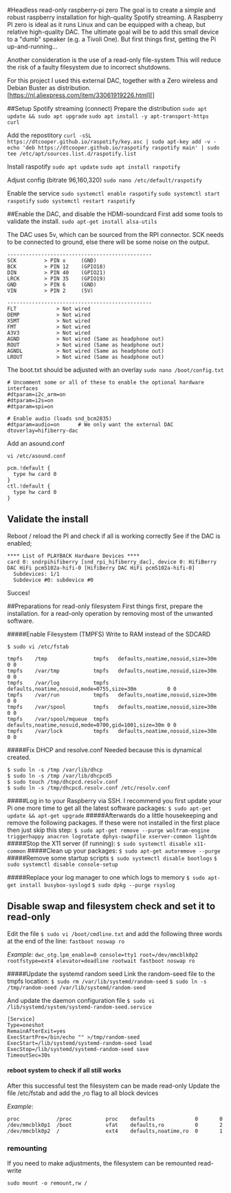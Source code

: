 #Headless read-only raspberry-pi zero
The goal is to create a simple and robust raspberry installation for high-quality Spotify streaming.
A Raspberry PI zero is ideal as it runs Linux and can be equipped with a cheap, but relative high-quality DAC.
The ultimate goal will be to add this small device to a "dumb" speaker (e.g. a Tivoli One). But first things first, getting the Pi up-and-running...

Another consideration is the use of a read-only file-system This will reduce the risk of a faulty filesystem due to incorrect shutdowns.


For this project I used this external DAC, together with a Zero wireless and Debian Buster as distribution.
[https://nl.aliexpress.com/item/33061919226.html][]





##Setup Spotify streaming (connect)
Prepare the distribution
`sudo apt update && sudo apt upgrade`
`sudo apt install -y apt-transport-https curl`

Add the repostitory
`curl -sSL https://dtcooper.github.io/raspotify/key.asc | sudo apt-key add -v -`
`echo 'deb https://dtcooper.github.io/raspotify raspotify main' | sudo tee /etc/apt/sources.list.d/raspotify.list`

Install raspotify
`sudo apt update`
`sudo apt install raspotify`

Adjust config (bitrate 96,160,320)
`sudo nano /etc/default/raspotify`

Enable the service
`sudo systemctl enable raspotify`
`sudo systemctl start raspotify`
`sudo systemctl restart raspotify`



##Enable the DAC, and disable the HDMI-soundcard
First add some tools to validate the install.
`sudo apt-get install alsa-utils`


The DAC uses 5v, which can be sourced from the RPI connector.
SCK needs to be connected to ground, else there will be some noise on the output.

```DAC BOARD   > Raspberry Pi 3 Model B connector J8
-----------------------------------------------
SCK         > PIN x     (GND)
BCK         > PIN 12    (GPIO18)
DIN         > PIN 40    (GPIO21)
LRCK        > PIN 35    (GPIO19)
GND         > PIN 6     (GND)
VIN         > PIN 2     (5V)

-----------------------------------------------
FLT             > Not wired 
DEMP            > Not wired 
XSMT            > Not wired 
FMT             > Not wired 
A3V3            > Not wired 
AGND            > Not wired (Same as headphone out) 
ROUT            > Not wired (Same as headphone out)
AGNDL           > Not wired (Same as headphone out)
LROUT           > Not wired (Same as headphone out)
```

The boot.txt should be adjusted with an overlay
`sudo nano /boot/config.txt`


```
# Uncomment some or all of these to enable the optional hardware interfaces
#dtparam=i2c_arm=on
#dtparam=i2s=on
#dtparam=spi=on

# Enable audio (loads snd_bcm2835)
#dtparam=audio=on      # We only want the external DAC
dtoverlay=hifiberry-dac
```


Add an asound.conf 

`vi /etc/asound.conf`

```
pcm.!default {
  type hw card 0
}
ctl.!default {
  type hw card 0
}
```




## Validate the install
Reboot / reload the PI and check if all is working correctly
See if the DAC is enabled;

```pi@zero1:~ $ aplay -l
**** List of PLAYBACK Hardware Devices ****
card 0: sndrpihifiberry [snd_rpi_hifiberry_dac], device 0: HifiBerry DAC HiFi pcm5102a-hifi-0 [HifiBerry DAC HiFi pcm5102a-hifi-0]
  Subdevices: 1/1
  Subdevice #0: subdevice #0
```
Succes!



##Preparations for read-only filesystem
First things first, prepare the installation. for a read-only operation by removing most of the unwanted software.

#####Enable Filesystem (TMPFS)
Write to RAM instead of the SDCARD

`$ sudo vi /etc/fstab`

```
tmpfs    /tmp               tmpfs   defaults,noatime,nosuid,size=30m                    0 0
tmpfs    /var/tmp           tmpfs   defaults,noatime,nosuid,size=30m                    0 0
tmpfs    /var/log           tmpfs   defaults,noatime,nosuid,mode=0755,size=30m          0 0
tmpfs    /var/run           tmpfs   defaults,noatime,nosuid,size=30m                    0 0
tmpfs    /var/spool         tmpfs   defaults,noatime,nosuid,size=30m                    0 0
tmpfs    /var/spool/mqueue  tmpfs   defaults,noatime,nosuid,mode=0700,gid=1001,size=30m 0 0
tmpfs    /var/lock          tmpfs   defaults,noatime,nosuid,size=30m                    0 0
```

#####Fix DHCP and resolve.conf
Needed because this is dynamical created.

```$ sudo rm -rf /var/lib/dhcp /var/lib/dhcpcd5 /etc/resolv.conf
$ sudo ln -s /tmp /var/lib/dhcp
$ sudo ln -s /tmp /var/lib/dhcpcd5
$ sudo touch /tmp/dhcpcd.resolv.conf
$ sudo ln -s /tmp/dhcpcd.resolv.conf /etc/resolv.conf
```


#####Log in to your Raspberry via SSH. I recommend you first update your Pi one more time to get all the latest software packages:
`$ sudo apt-get update && apt-get upgrade`
#####Afterwards do a little housekeeping and remove the following packages. If these were not installed in the first place then just skip this step:
`$ sudo apt-get remove --purge wolfram-engine triggerhappy anacron logrotate dphys-swapfile xserver-common lightdm`
#####Stop the X11 server (if running):
`$ sudo systemctl disable x11-common`
#####Clean up your packages:
`$ sudo apt-get autoremove --purge`
#####Remove some startup scripts
`$ sudo systemctl disable bootlogs`
`$ sudo systemctl disable console-setup`



#####Replace your log manager to one which logs to memory
`$ sudo apt-get install busybox-syslogd`
`$ sudo dpkg --purge rsyslog`



## Disable swap and filesystem check and set it to read-only
Edit the file `$ sudo vi /boot/cmdline.txt` and add the following three words at the end of the line: `fastboot noswap ro`

_Example:_
`dwc_otg.lpm_enable=0 console=tty1 root=/dev/mmcblk0p2 rootfstype=ext4 elevator=deadline rootwait fastboot noswap ro`


#####Update the systemd random seed
Link the random-seed file to the tmpfs location:
`$ sudo rm /var/lib/systemd/random-seed`
`$ sudo ln -s /tmp/random-seed /var/lib/systemd/random-seed`

And update the daemon configuration file
`$ sudo vi /lib/systemd/system/systemd-random-seed.service`

```
[Service]
Type=oneshot
RemainAfterExit=yes
ExecStartPre=/bin/echo "" >/tmp/random-seed
ExecStart=/lib/systemd/systemd-random-seed load
ExecStop=/lib/systemd/systemd-random-seed save
TimeoutSec=30s
```


#### reboot system to check if all still works
After this successful test the filesystem can be made read-only
Update the file /etc/fstab and add the ,ro flag to all block devices

_Example_:
```
proc            /proc           proc    defaults             0       0
/dev/mmcblk0p1  /boot           vfat    defaults,ro          0       2
/dev/mmcblk0p2  /               ext4    defaults,noatime,ro  0       1
```




### remounting
If you need to make adjustments, the filesystem can be remounted read-write

`sudo mount -o remount,rw /`
